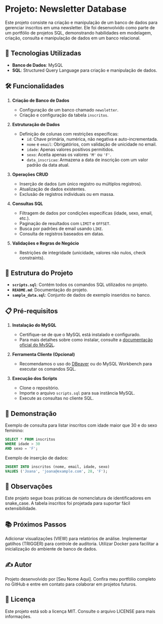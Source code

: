 # Projeto: Newsletter Database

Este projeto consiste na criação e manipulação de um banco de dados para gerenciar inscritos em uma newsletter. Ele foi desenvolvido como parte de um portfólio de projetos SQL, demonstrando habilidades em modelagem, criação, consulta e manipulação de dados em um banco relacional.

## 🚀 Tecnologias Utilizadas

- **Banco de Dados**: MySQL
- **SQL**: Structured Query Language para criação e manipulação de dados.

## 🛠️ Funcionalidades

1. **Criação de Banco de Dados**
   - Configuração de um banco chamado `newsletter`.
   - Criação e configuração da tabela `inscritos`.

2. **Estruturação de Dados**
   - Definição de colunas com restrições específicas:
     - `id`: Chave primária, numérica, não negativa e auto-incrementada.
     - `nome` e `email`: Obrigatórios, com validação de unicidade no email.
     - `idade`: Apenas valores positivos permitidos.
     - `sexo`: Aceita apenas os valores `'M'` ou `'F'`.
     - `data_inscricao`: Armazena a data de inscrição com um valor padrão da data atual.

3. **Operações CRUD**
   - Inserção de dados (um único registro ou múltiplos registros).
   - Atualização de dados existentes.
   - Exclusão de registros individuais ou em massa.

4. **Consultas SQL**
   - Filtragem de dados por condições específicas (idade, sexo, email, etc.).
   - Paginação de resultados com `LIMIT` e `OFFSET`.
   - Busca por padrões de email usando `LIKE`.
   - Consulta de registros baseados em datas.

5. **Validações e Regras de Negócio**
   - Restrições de integridade (unicidade, valores não nulos, check constraints).

## 📂 Estrutura do Projeto

- **`scripts.sql`**: Contém todos os comandos SQL utilizados no projeto.
- **`README.md`**: Documentação do projeto.
- **`sample_data.sql`**: Conjunto de dados de exemplo inseridos no banco.

## 📋 Pré-requisitos

1. **Instalação do MySQL**
   - Certifique-se de que o MySQL está instalado e configurado.
   - Para mais detalhes sobre como instalar, consulte a [documentação oficial do MySQL](https://dev.mysql.com/doc/).

2. **Ferramenta Cliente (Opcional)**
   - Recomendamos o uso do [DBeaver](https://dbeaver.io/) ou do MySQL Workbench para executar os comandos SQL.

3. **Execução dos Scripts**
   - Clone o repositório.
   - Importe o arquivo `scripts.sql` para sua instância MySQL.
   - Execute as consultas no cliente SQL.

## 🌟 Demonstração

Exemplo de consulta para listar inscritos com idade maior que 30 e do sexo feminino:

```sql
SELECT * FROM inscritos 
WHERE idade > 30 
AND sexo = 'F';
```

Exemplo de inserção de dados:

```sql
INSERT INTO inscritos (nome, email, idade, sexo) 
VALUES ('Joana', 'joana@example.com', 28, 'F');
```

## 📝 Observações
Este projeto segue boas práticas de nomenclatura de identificadores em snake_case.
A tabela inscritos foi projetada para suportar fácil extensibilidade.

## 📚 Próximos Passos
Adicionar visualizações (VIEW) para relatórios de análise.
Implementar gatilhos (TRIGGER) para controle de auditoria.
Utilizar Docker para facilitar a inicialização do ambiente de banco de dados.

## ✍️ Autor
Projeto desenvolvido por [Seu Nome Aqui].
Confira meu portfólio completo no GitHub e entre em contato para colaborar em projetos futuros.

## 📄 Licença
Este projeto está sob a licença MIT. Consulte o arquivo LICENSE para mais informações.
